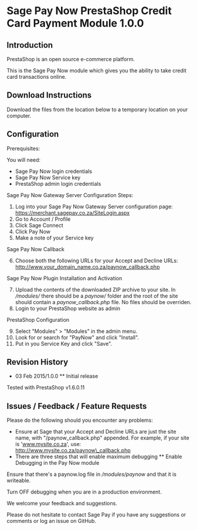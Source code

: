 Sage Pay Now PrestaShop Credit Card Payment Module 1.0.0
=========================================================

Introduction
------------
PrestaShop is an open source e-commerce platform.

This is the Sage Pay Now module which gives you the ability to take credit card transactions online.

Download Instructions
-------------------------

Download the files from the location below to a temporary location on your computer.

Configuration
-------------

Prerequisites:

You will need:
* Sage Pay Now login credentials
* Sage Pay Now Service key
* PrestaShop admin login credentials

Sage Pay Now Gateway Server Configuration Steps:

1. Log into your Sage Pay Now Gateway Server configuration page:
	https://merchant.sagepay.co.za/SiteLogin.aspx
2. Go to Account / Profile
3. Click Sage Connect
4. Click Pay Now
5. Make a note of your Service key

Sage Pay Now Callback

6. Choose both the following URLs for your Accept and Decline URLs:
	http://www.your_domain_name.co.za/paynow_callback.php

Sage Pay Now Plugin Installation and Activation

7. Upload the contents of the downloaded ZIP archive to your site.
	In _/modules/_ there should be a _paynow/_ folder and the root of the site should contain a _paynow\_callback.php_ file.
	No files should be overriden.
8. Login to your PrestaShop website as admin

PrestaShop Configuration

9. Select "Modules" > "Modules" in the admin menu.
10. Look for or search for "PayNow" and click "Install".
11. Put in you Service Key and click "Save".


Revision History
----------------

* 03 Feb 2015/1.0.0
** Initial release

Tested with PrestaShop v1.6.0.11


Issues / Feedback / Feature Requests
------------------------------------

Please do the following should you encounter any problems:

* Ensure at Sage that your Accept and Decline URLs are just the site name, with "/paynow\_callback.php" appended.
For example, if your site is 'www.mysite.co.za', use:
http://www.mysite.co.za/paynow\_callback.php
* There are three steps that will enable maximum debugging
** Enable Debugging in the Pay Now module

Ensure that there's a paynow.log file in _/modules/paynow_ and that it is writeable.

Turn OFF debugging when you are in a production environment.

We welcome your feedback and suggestions.

Please do not hesitate to contact Sage Pay if you have any suggestions or comments or log an issue on GitHub.
